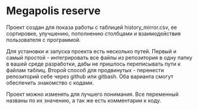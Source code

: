 # Megapolis reserve


Проект создан для показа работы с таблицей history_mirror.csv, ее сортировке, улучшению, пополнению столбцами и взаимодействия пользователя с программой.


Для установки и запуска проекта есть несколько путей. Первый и самый простой - интегрировать все файлы из репозитория в одну папку в вашей среде разработки, дабы не пришлось переписывать пути к файлам таблиц. Второй способ для продвинутых - перенести репозиторий себе через github или gitbash. Оба варианта смогут обеспечить знакомство с кодами.


Проект можно изменять для лучшего понимания. Все переменный названы по их значению, а так же есть комментарии к коду.
